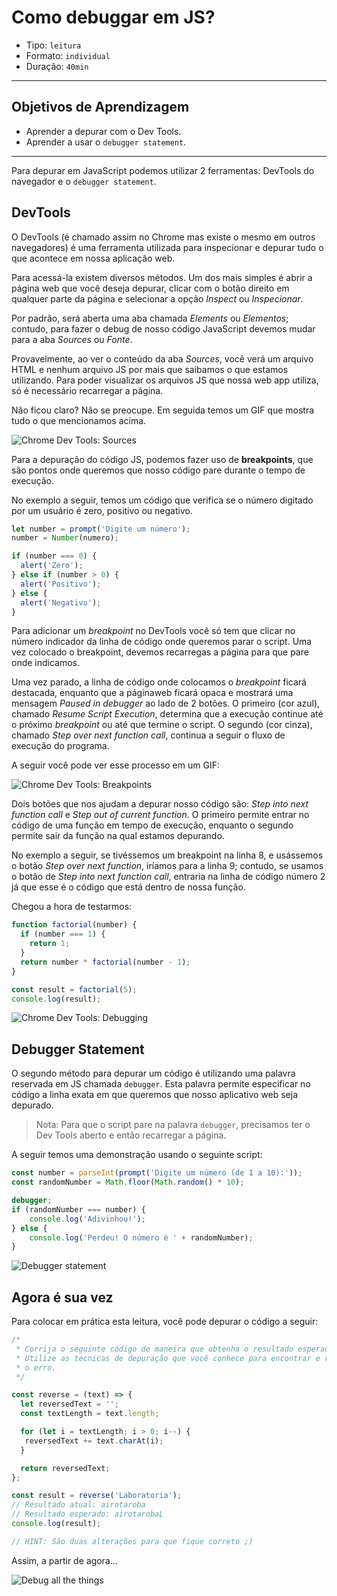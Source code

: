 # Como debuggar em JS?

- Tipo: `leitura`
- Formato: `individual`
- Duração: `40min`

***

## Objetivos de Aprendizagem

- Aprender a depurar com o Dev Tools.
- Aprender a usar o `debugger statement`.

***

Para depurar em JavaScript podemos utilizar 2 ferramentas: DevTools do navegador
e o `debugger statement`.

## DevTools

O DevTools (é chamado assim no Chrome mas existe o mesmo em outros navegadores)
é uma ferramenta utilizada para inspecionar e depurar tudo o que acontece em
nossa aplicação web.

Para acessá-la existem diversos métodos. Um dos mais simples é abrir a página
web que você deseja depurar, clicar com o botão direito em qualquer parte da
página e selecionar a opção _Inspect_ ou _Inspecionar_.

Por padrão, será aberta uma aba chamada _Elements_ ou _Elementos_; contudo, para
fazer o debug de nosso código JavaScript devemos mudar para a aba _Sources_ ou
_Fonte_.

Provavelmente, ao ver o conteúdo da aba _Sources_, você verá um arquivo HTML e
nenhum arquivo JS por mais que saibamos o que estamos utilizando. Para poder
visualizar os arquivos JS que nossa web app utiliza, só é necessário recarregar
a página.

Não ficou claro? Não se preocupe. Em seguida temos um GIF que mostra tudo o que
mencionamos acima.

![Chrome Dev Tools:
Sources](https://cdn-images-1.medium.com/max/800/1*JhVFiJNoGZAAmlnk00y6TA.gif)

Para a depuração do código JS, podemos fazer uso de **breakpoints**, que são
pontos onde queremos que nosso código pare durante o tempo de execução.

No exemplo a seguir, temos um código que verifica se o número digitado por um
usuário é zero, positivo ou negativo.

```javascript
let number = prompt('Digite um número');
number = Number(numero);

if (number === 0) {
  alert('Zero');
} else if (number > 0) {
  alert('Positivo');
} else {
  alert('Negativo');
}
```

Para adicionar um _breakpoint_ no DevTools você só tem que clicar no número
indicador da linha de código onde queremos parar o script. Uma vez colocado o
breakpoint, devemos recarregas a página para que pare onde indicamos.

Uma vez parado, a linha de código onde colocamos o _breakpoint_ ficará
destacada, enquanto que a páginaweb ficará opaca e mostrará uma mensagem _Paused
in debugger_ ao lado de 2 botões. O primeiro (cor azul), chamado  _Resume Script
Execution_, determina que a execução continue até o próximo _breakpoint_ ou até
que termine o script. O segundo (cor cinza), chamado _Step over next function
call_, continua a seguir o fluxo de execução do programa.

A seguir você pode ver esse processo em um GIF:

![Chrome Dev Tools:
Breakpoints](https://cdn-images-1.medium.com/max/800/1*DbS6jAUYz3mPJjyv8MMU-w.gif)

Dois botões que nos ajudam a depurar nosso código são: _Step into next function
call_ e _Step out of current function_. O primeiro permite entrar no código de
uma função em tempo de execução, enquanto o segundo permite sair da função na
qual estamos depurando.

No exemplo a seguir, se tivéssemos um breakpoint na linha 8, e usássemos o botão
_Step over next function_, iríamos para a linha 9; contudo, se usamos o botão de
_Step into next function call_, entraria na linha de código número 2 já que esse
é o código que está dentro de nossa função.

Chegou a hora de testarmos:

```javascript
function factorial(number) {
  if (number === 1) {
    return 1;
  }
  return number * factorial(number - 1);
}

const result = factorial(5);
console.log(result);
```

![Chrome Dev Tools:
Debugging](https://cdn-images-1.medium.com/max/800/1*C3k9ZTu-q9i8GFB2P47muQ.gif)

## Debugger Statement

O segundo método para depurar um código é utilizando uma palavra reservada em JS
chamada `debugger`. Esta palavra permite especificar no código a linha exata em
que queremos que nosso aplicativo web seja depurado.

> Nota: Para que o script pare na palavra `debugger`, precisamos ter o Dev Tools
> aberto e então recarregar a página.

A seguir temos uma demonstração usando o seguinte script:

```javascript
const number = parseInt(prompt('Digite um número (de 1 a 10):'));
const randomNumber = Math.floor(Math.random() * 10);

debugger;
if (randomNumber === number) {
    console.log('Adivinhou!');
} else {
    console.log('Perdeu! O número é ' + randomNumber);
}
```

![Debugger
statement](https://cdn-images-1.medium.com/max/800/1*RcPHfLBSK1Bh8FzfqJlqpQ.gif)

## Agora é sua vez

Para colocar em prática esta leitura, você pode depurar o código a seguir:

```javascript
/*
 * Corrija o seguinte código de maneira que obtenha o resultado esperado.
 * Utilize as técnicas de depuração que você conhece para encontrar e resolver
 * o erro.
 */

const reverse = (text) => {
  let reversedText = '';
  const textLength = text.length;

  for (let i = textLength; i > 0; i--) {
   reversedText += text.charAt(i);
  }

  return reversedText;
};

const result = reverse('Laboratoria');
// Resultado atual: airotaroba
// Resultado esperado: airotarobaL
console.log(result);

// HINT: São duas alterações para que fique correto ;)
```

Assim, a partir de agora...

![Debug all the
things](https://cdn-images-1.medium.com/max/800/1*znr2Wn2kXro7XkimgplRCg.jpeg)
